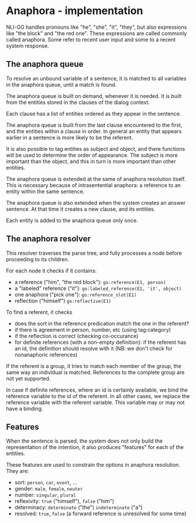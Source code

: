 # Anaphora - implementation

NLI-GO handles pronouns like "he", "she", "it", "they", but also expressions like "the block" and "the red one". These
expressions are called commonly called anaphora. Some refer to recent user input and some to a recent system response.

## The anaphora queue

To resolve an unbound variable of a sentence, it is matched to all variables in the anaphora queue, until a match is found.

The anaphora queue is built on demand, whenever it is needed. It is built from the entities stored in the clauses of the dialog context.

Each clause has a list of entities ordered as they appear in the sentence.

The anaphora queue is built from the last clause encountered to the first, and the entities within a clause in order. In general an entity that appears earlier in a sentence is more likely to be the referent. 

It is also possible to tag entities as subject and object, and there functions will be used to determine the order of appearance. The subject is more important than the object, and this in turn is more important than other entities.

The anaphora queue is extended at the same of anaphora resolution itself. This is necessary because of intrasentential anaphora: a reference to an entity within the same sentence.

The anaphora queue is also extended when the system creates an answer sentence. At that time it creates a new clause, and its entities.

Each entity is added to the anaphora queue only once.

## The anaphora resolver

This resolver traverses the parse tree, and fully processes a node before proceeding to its children.

For each node it checks if it contains:

- a reference ("him", "the red block"): `go:reference(E1, person)`
- a "labeled" reference ("it"): `go:labeled_reference(E1, 'it', object)`
- one anaphora ("pick one"): `go:reference_slot(E1)`
- reflection ("himself") `go:reflective(E1)`

To find a referent, it checks

- does the sort in the reference predication match the one in the referent?
- if there is agreement in person, number, etc (using tag:category)
- if the reflection is correct (checking co-occurance)
- for definite references (with a non-empty definition): if the referent has an id, the definition should resolve with it (NB: we don't check for nonanaphoric references)

If the referent is a group, it tries to match each member of the group, the same way an individual is matched. References to the complete group are not yet supported.

In case if definite references, where an id is certainly available, we bind the reference variable to the id of the referent.
In all other cases, we replace the reference variable with the referent variable. This variable may or may not have a binding.

## Features

When the sentence is parsed, the system does not only build the representation of the intention, it also produces "features" for each of the entities.

These features are used to constrain the options in anaphora resolution. They are:

- sort: `person`, `car`, `event`, ...
- gender: `male`, `female`, `neuter`
- number: `singular`, `plural`
- reflexivity: `true` ("himself"), `false` ("him")
- determinacy: `determinate` ("the") `indeterminate` ("a")
- resolved: `true`, `false` (a forward reference is unresolved for some time)

